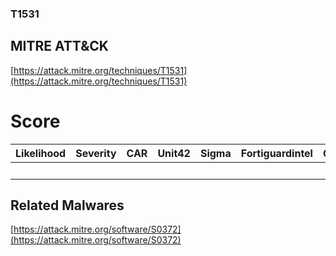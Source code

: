 
### T1531
## MITRE ATT&CK
[https://attack.mitre.org/techniques/T1531](https://attack.mitre.org/techniques/T1531)

# Score

| Likelihood | Severity | CAR | Unit42 | Sigma | Fortiguardintel | Groups | Malwares | Tools |
| ---------- | -------- | --- | ------ | ----- | --------------- | ---  | --- | --- |
 |   |   |   |   |   |   |   | 1 |   |



## Related Malwares

[https://attack.mitre.org/software/S0372](https://attack.mitre.org/software/S0372)
[]()
